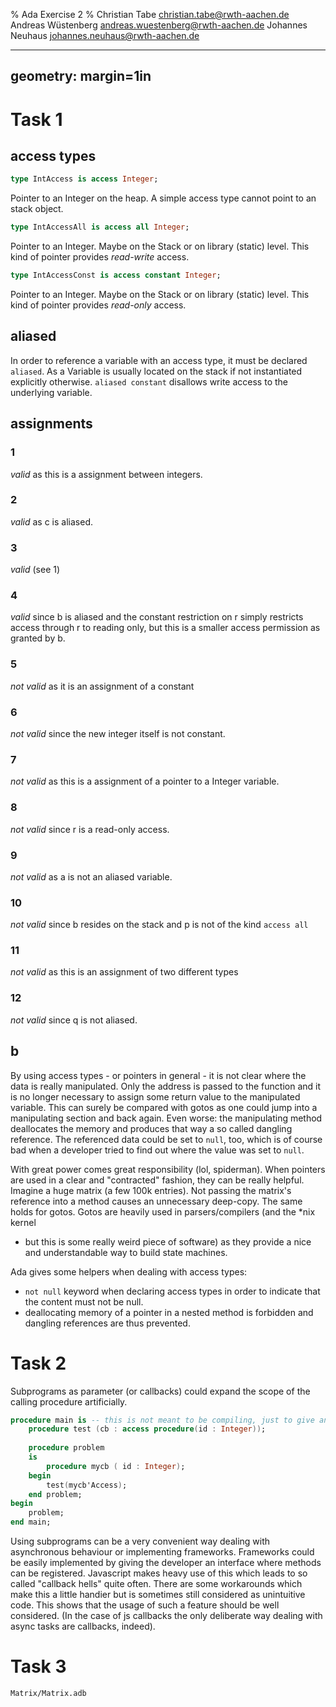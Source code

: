 % Ada Exercise 2
% Christian Tabe <christian.tabe@rwth-aachen.de>
  Andreas Wüstenberg <andreas.wuestenberg@rwth-aachen.de>
  Johannes Neuhaus <johannes.neuhaus@rwth-aachen.de>

    
---
geometry: margin=1in
---

# Task 1

## access types 

```Ada
type IntAccess is access Integer;
```
Pointer to an Integer on the heap. A simple access type cannot point to an
stack object.  

```Ada
type IntAccessAll is access all Integer;
```
Pointer to an Integer. Maybe on the Stack or on library (static) level. This 
kind of pointer provides *read-write* access.  

```Ada
type IntAccessConst is access constant Integer;
```
Pointer to an Integer. Maybe on the Stack or on library (static) level. This 
kind of pointer provides *read-only* access.  

## aliased
In order to reference a variable with an access type, it must be declared 
`aliased`. As a Variable is usually located on the stack if not instantiated 
explicitly otherwise. `aliased constant` disallows write access to the 
underlying variable.  

## assignments
### 1
*valid* as this is a assignment between integers. 

### 2
*valid* as c is aliased.

### 3
*valid* (see 1)

### 4
*valid* since b is aliased and the constant restriction on r simply restricts
access through r to reading only, but this is a smaller access permission as
granted by b.

### 5
*not valid* as it is an assignment of a constant

### 6
*not valid* since the new integer itself is not constant. 

### 7
*not valid* as this is a assignment of a pointer to a Integer variable.

### 8
*not valid* since r is a read-only access.

### 9
*not valid* as a is not an aliased variable.

### 10
*not valid* since b resides on the stack and p is not of the kind `access all`

### 11
*not valid* as this is an assignment of two different types

### 12
*not valid* since q is not aliased.

## b
By using access types - or pointers in general - it is not clear where 
the data is really manipulated. Only the address is passed to the function
and it is no longer necessary to assign some return value to the 
manipulated variable. This can surely be compared with gotos as one could jump
into a manipulating section and back again.
Even worse: the manipulating method deallocates the memory and produces 
that way a so called dangling reference. The referenced data could be set 
to `null`, too, which is of course bad when a developer tried to find out 
where the value was set to `null`.  

With great power comes great responsibility (lol, spiderman). When pointers
are used in a clear and "contracted" fashion, they can be really helpful. 
Imagine a huge matrix (a few 100k entries). Not passing the matrix's 
reference into a method causes an unnecessary deep-copy. The same holds 
for gotos. Gotos are heavily used in parsers/compilers (and the *nix kernel 
- but this is some really weird piece of software) as they provide a 
nice and understandable way to build state machines.    

Ada gives some helpers when dealing with access types:  

 - `not null` keyword when declaring access types in order to indicate that the
content must not be null.
 - deallocating memory of a pointer in a nested method is forbidden 
and dangling references are thus prevented.  

# Task 2
Subprograms as parameter (or callbacks) could expand the scope of the calling 
procedure artificially.

```Ada
procedure main is -- this is not meant to be compiling, just to give an idea
    procedure test (cb : access procedure(id : Integer));
    
    procedure problem 
    is
        procedure mycb ( id : Integer);
    begin
        test(mycb'Access);
    end problem;
begin
    problem;
end main;
```

Using subprograms can be a very convenient way dealing with asynchronous 
behaviour or implementing frameworks. Frameworks could be easily implemented 
by giving the developer an interface where methods can be registered. 
Javascript makes heavy use of this which leads to so called 
"callback hells" quite often. There are some workarounds which make this a 
little handier but is sometimes still considered as unintuitive code. This
shows that the usage of such a feature should be well considered. (In the case 
of js callbacks the only deliberate way dealing with async tasks are 
callbacks, indeed).  

# Task 3

`Matrix/Matrix.adb`


